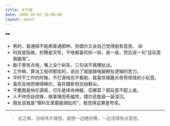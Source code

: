 ```yaml
---
title: 关于我
date: 2000-10-05 18:00:00
layout: about
---
```

🕶️
- 男的，普通得不能再普通那种，但偶尔又会自己觉得挺有意思。  😆
- 科技是饭碗，折腾是天性，干啥都喜欢拆一拆、装一装，然后说一句“这玩意我能改”。  
- 脑子里有点电，嘴上没个刹车，三句话不离瞎扯淡。  
- 工作嘛，算法工程师那挂的，说白了就是跟电脑掰扯逻辑的苦力。  
- 平时不工作的时候，不打游戏也不看剧，就喜欢琢磨点奇奇怪怪的小玩意。  
- 喜欢吉他但弹得稀烂，喜欢摄影但总拍鞋尖。  
- 干脆面是快乐源泉，可乐是续命神器，花椰菜？那玩意不配上桌。  
- 人不帅但自信够，做事慢但死磕完，偶尔还能装一装深沉。  
- 朋友说我是“理科生里最能胡扯的”，我觉得这算是夸奖。  

---

> 总之嘛，没啥伟大理想，就想一边瞎折腾，一边活得有点意思。
